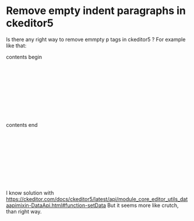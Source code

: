 
# Remove empty indent paragraphs in ckeditor5

Is there any right way to remove emmpty p tags in ckeditor5 ?
For example like that:
<p><p>contents begin</p><p>&nbsp;</p><p>&nbsp;</p><p>&nbsp;</p><p>&nbsp;</p><p>&nbsp;</p><p>contents end</p><p>&nbsp;</p><p>&nbsp;</p><p>&nbsp;</p><p>&nbsp;</p><p>&nbsp;</p></p>

I know solution with https://ckeditor.com/docs/ckeditor5/latest/api/module_core_editor_utils_dataapimixin-DataApi.html#function-setData
But it seems more like crutch, than right way.

        